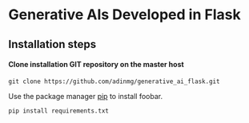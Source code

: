 # Generative AIs Developed in Flask

## Installation steps
#### Clone installation GIT repository on the master host
```
git clone https://github.com/adinmg/generative_ai_flask.git
```
Use the package manager [pip](https://pip.pypa.io/en/stable/) to install foobar.
```bash
pip install requirements.txt
```

